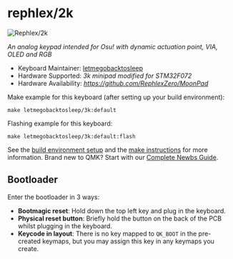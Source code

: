 # rephlex/2k
![Rephlex/2k](https://media.discordapp.net/attachments/1007286874525667470/1138624777045684345/cV64ZQW.jpeg?width=913&height=685)

*An analog keypad intended for Osu! with dynamic actuation point, VIA, OLED and RGB*

* Keyboard Maintainer: [letmegobacktosleep](https://github.com/letmegobacktosleep)
* Hardware Supported: *3k minipad modified for STM32F072*
* Hardware Availability: *https://github.com/RephlexZero/MoonPad*

Make example for this keyboard (after setting up your build environment):

    make letmegobacktosleep/3k:default

Flashing example for this keyboard:

    make letmegobacktosleep/3k:default:flash

See the [build environment setup](https://docs.qmk.fm/#/getting_started_build_tools) and
the [make instructions](https://docs.qmk.fm/#/getting_started_make_guide) for more information. Brand new to QMK? Start
with our [Complete Newbs Guide](https://docs.qmk.fm/#/newbs).

## Bootloader

Enter the bootloader in 3 ways:

* **Bootmagic reset**: Hold down the top left key and plug in the keyboard.
* **Physical reset button**: Briefly hold the button on the back of the PCB whilst plugging in the keyboard.
* **Keycode in layout**: There is no key mapped to `QK_BOOT` in the pre-created keymaps, but you may assign this key in any keymaps you create.